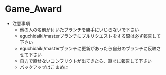 # Game_Award
* 注意事項
  * 他の人の名前が付いたブランチを勝手にいじらないで下さい
  * eguchidaiki/masterブランチにプルリクエストをする際は必ず報告して下さい
  * eguchidaiki/masterブランチに更新があったら自分のブランチに反映させて下さい
  * 自力で直せないコンフリクトが出てきたら、直ぐに報告して下さい
  * バックアップはこまめに
